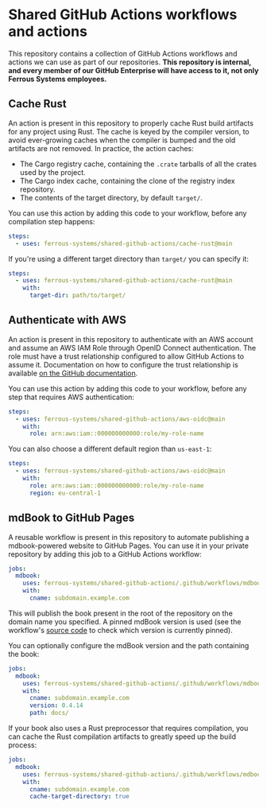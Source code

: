 # Shared GitHub Actions workflows and actions

This repository contains a collection of GitHub Actions workflows and actions
we can use as part of our repositories. **This repository is internal, and
every member of our GitHub Enterprise will have access to it, not only Ferrous
Systems employees.**

## Cache Rust

An action is present in this repository to properly cache Rust build artifacts
for any project using Rust. The cache is keyed by the compiler version, to
avoid ever-growing caches when the compiler is bumped and the old artifacts are
not removed. In practice, the action caches:

* The Cargo registry cache, containing the `.crate` tarballs of all the crates
  used by the project.
* The Cargo index cache, containing the clone of the registry index repository.
* The contents of the target directory, by default `target/`.

You can use this action by adding this code to your workflow, before any
compilation step happens:

```yaml
steps:
  - uses: ferrous-systems/shared-github-actions/cache-rust@main
```

If you're using a different target directory than `target/` you can specify it:

```yaml
steps:
  - uses: ferrous-systems/shared-github-actions/cache-rust@main
    with:
      target-dir: path/to/target/
```

## Authenticate with AWS

An action is present in this repository to authenticate with an AWS account and
assume an AWS IAM Role through OpenID Connect authentication. The role must
have a trust relationship configured to allow GitHub Actions to assume it.
Documentation on how to configure the trust relationship is available [on the
GitHub documentation][github-aws-docs].

You can use this action by adding this code to your workflow, before any
step that requires AWS authentication:

```yaml
steps:
  - uses: ferrous-systems/shared-github-actions/aws-oidc@main
    with:
      role: arn:aws:iam::000000000000:role/my-role-name
```

You can also choose a different default region than `us-east-1`:

```yaml
steps:
  - uses: ferrous-systems/shared-github-actions/aws-oidc@main
    with:
      role: arn:aws:iam::000000000000:role/my-role-name
      region: eu-central-1
```

[github-aws-docs]: https://docs.github.com/en/actions/deployment/security-hardening-your-deployments/configuring-openid-connect-in-amazon-web-services

## mdBook to GitHub Pages

A reusable workflow is present in this repository to automate publishing a
mdbook-powered website to GitHub Pages. You can use it in your private
repository by adding this job to a GitHub Actions workflow:

```yaml
jobs:
  mdbook:
    uses: ferrous-systems/shared-github-actions/.github/workflows/mdbook-to-github-pages.yml@main
    with:
      cname: subdomain.example.com
```

This will publish the book present in the root of the repository on the domain
name you specified. A pinned mdBook version is used (see the workflow's [source
code] to check which version is currently pinned).

[source code]: https://github.com/ferrous-systems/shared-github-actions/blob/main/.github/workflows/mdbook-to-github-pages.yml

You can optionally configure the mdBook version and the path containing the
book:

```yaml
jobs:
  mdbook:
    uses: ferrous-systems/shared-github-actions/.github/workflows/mdbook-to-github-pages.yml@main
    with:
      cname: subdomain.example.com
      version: 0.4.14
      path: docs/
```

If your book also uses a Rust preprocessor that requires compilation, you can
cache the Rust compilation artifacts to greatly speed up the build process:

```yaml
jobs:
  mdbook:
    uses: ferrous-systems/shared-github-actions/.github/workflows/mdbook-to-github-pages.yml@main
    with:
      cname: subdomain.example.com
      cache-target-directory: true
```
